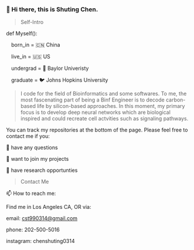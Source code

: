 ### 👋 Hi there, this is Shuting Chen. 

> Self-Intro

def Myself():

&emsp;born_in = 🇨🇳 China

&emsp;live_in = 🇺🇸 US

&emsp;undergrad = 🐻 Baylor Univeristy

&emsp;graduate = 🐦 Johns Hopkins University


> I code for the field of Bioinformatics and some softwares. To me, the most fascenating part of being a Binf Engineer is to decode carbon-based life by silicon-based approaches. In this moment, my primary focus is to develop deep neural networks which are biological inspired and could recreate cell actvities such as signaling pathways. 

You can track my repositories at the bottom of the page. Please feel free to contact me if you:

💬 have any questions

👯 want to join my projects

🤝 have research opportunties

> Contact Me

📫 How to reach me:

Find me in Los Angeles CA, OR via:

email: cst990314@gmail.com

phone: 202-500-5016

instagram: chenshuting0314

<!--
**19990314/19990314** is a ✨ _special_ ✨ repository because its `README.md` (this file) appears on your GitHub profile.

Here are some ideas to get you started:

- 🔭 I’m currently working on ...
- 🌱 I’m currently learning ...
- 👯 I’m looking to collaborate on ...
- 🤔 I’m looking for help with ...
- 💬 Ask me about ...
- 📫 How to reach me: ...
- 😄 Pronouns: ...
- ⚡ Fun fact: ...
-->
